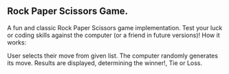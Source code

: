 ## Rock Paper Scissors Game.

A fun and classic Rock Paper Scissors game implementation. Test your luck or coding skills against the computer (or a friend in future versions)!
How it works:

User selects their move from given list.
The computer randomly generates its move.
Results are displayed, determining the winner!, Tie or Loss.